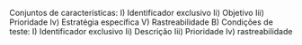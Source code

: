 Conjuntos de características:
I) Identificador exclusivo
Ii) Objetivo
Iii) Prioridade
Iv) Estratégia específica
V) Rastreabilidade
B) Condições de teste:
I) Identificador exclusivo
Ii) Descrição
Iii) Prioridade
Iv) rastreabilidade